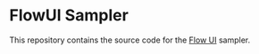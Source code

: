 # FlowUI Sampler

This repository contains the source code for the <a href="https://demo.jmix.io/ui-samples/" target="_blank">Flow UI</a> sampler.
